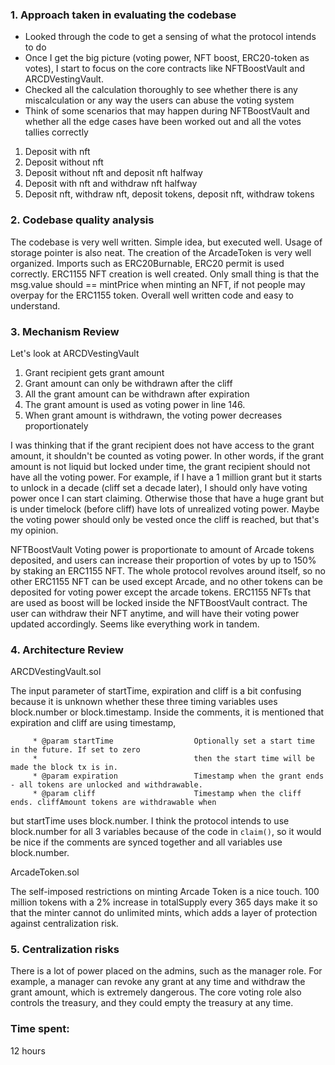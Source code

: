 ### 1. Approach taken in evaluating the codebase
- Looked through the code to get a sensing of what the protocol intends to do
- Once I get the big picture (voting power, NFT boost, ERC20-token as votes), I start to focus on the core contracts like NFTBoostVault and ARCDVestingVault.
- Checked all the calculation thoroughly to see whether there is any miscalculation or any way the users can abuse the voting system
- Think of some scenarios that may happen during NFTBoostVault and whether all the edge cases have been worked out and all the votes tallies correctly

1. Deposit with nft
2. Deposit without nft
3. Deposit without nft and deposit nft halfway
4. Deposit with nft and withdraw nft halfway
5. Deposit nft, withdraw nft, deposit tokens, deposit nft, withdraw tokens

### 2. Codebase quality analysis

The codebase is very well written. Simple idea, but executed well. Usage of storage pointer is also neat. The creation of the ArcadeToken is very well organized. Imports such as ERC20Burnable, ERC20 permit is used correctly. ERC1155 NFT creation is well created. Only small thing is that the msg.value should == mintPrice when minting an NFT, if not people may overpay for the ERC1155 token.  Overall well written code and easy to understand.

### 3. Mechanism Review

Let's look at ARCDVestingVault
1. Grant recipient gets grant amount
2. Grant amount can only be withdrawn after the cliff
3. All the grant amount can be withdrawn after expiration
4. The grant amount is used as voting power in line 146.
5. When grant amount is withdrawn, the voting power decreases proportionately

I was thinking that if the grant recipient does not have access to the grant amount, it shouldn't be counted as voting power. In other words, if the grant amount is not liquid but locked under time, the grant recipient should not have all the voting power. For example, if I have a 1 million grant but it starts to unlock in a decade (cliff set a decade later), I should only have voting power once I can start claiming. Otherwise those that have a huge grant but is under timelock (before cliff) have lots of unrealized voting power. Maybe the voting power should only be vested once the cliff is reached, but that's my opinion.

NFTBoostVault
Voting power is proportionate to amount of Arcade tokens deposited, and users can increase their proportion of votes by up to 150% by staking an ERC1155 NFT. The whole protocol revolves around itself, so no other ERC1155 NFT can be used except Arcade, and no other tokens can be deposited for voting power except the arcade tokens. ERC1155 NFTs that are used as boost will be locked inside the NFTBoostVault contract. The user can withdraw their NFT anytime, and will have their voting power updated accordingly. Seems like everything work in tandem.

### 4. Architecture Review

ARCDVestingVault.sol

The input parameter of startTime, expiration and cliff is a bit confusing because it is unknown whether these three timing variables uses block.number or block.timestamp. Inside the comments, it is mentioned that expiration and cliff are using timestamp, 

```
     * @param startTime                  Optionally set a start time in the future. If set to zero
     *                                   then the start time will be made the block tx is in.
     * @param expiration                 Timestamp when the grant ends - all tokens are unlocked and withdrawable.
     * @param cliff                      Timestamp when the cliff ends. cliffAmount tokens are withdrawable when
```

but startTime uses block.number. I think the protocol intends to use block.number for all 3 variables because of the code in `claim()`, so it would be nice if the comments are synced together and all variables use block.number. 

ArcadeToken.sol

The self-imposed restrictions on minting Arcade Token is a nice touch. 100 million tokens with a 2% increase in totalSupply every 365 days make it so that the minter cannot do unlimited mints, which adds a layer of protection against centralization risk.

### 5. Centralization risks

There is a lot of power placed on the admins, such as the manager role. For example, a manager can revoke any grant at any time and withdraw the grant amount, which is extremely dangerous. The core voting role also controls the treasury, and they could empty the treasury at any time. 

### Time spent:
12 hours